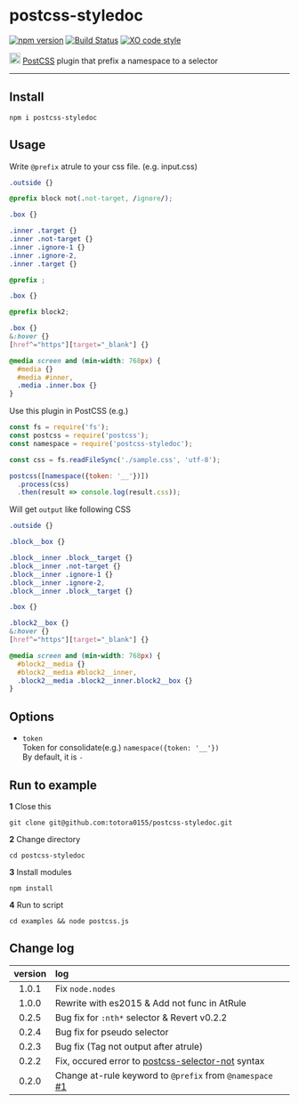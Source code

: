# postcss-styledoc

[![npm version](https://badge.fury.io/js/postcss-styledoc.svg)](https://badge.fury.io/js/postcss-styledoc)
[![Build Status](https://travis-ci.org/totora0155/postcss-styledoc.svg?branch=master)](https://travis-ci.org/totora0155/postcss-styledoc)
[![XO code style](https://img.shields.io/badge/code_style-XO-5ed9c7.svg)](https://github.com/sindresorhus/xo)

<p><img width="20" src="https://camo.githubusercontent.com/2ec260a9d4d3dcc109be800af0b29a8471ad5967/687474703a2f2f706f73746373732e6769746875622e696f2f706f73746373732f6c6f676f2e737667"> <a href="https://github.com/postcss/postcss">PostCSS</a> plugin that prefix a namespace to a selector</p>

---

## Install

```
npm i postcss-styledoc
```

## Usage

Write `@prefix` atrule to your css file.
(e.g. input.css)
```css
.outside {}

@prefix block not(.not-target, /ignore/);

.box {}

.inner .target {}
.inner .not-target {}
.inner .ignore-1 {}
.inner .ignore-2,
.inner .target {}

@prefix ;

.box {}

@prefix block2;

.box {}
&:hover {}
[href^="https"][target="_blank"] {}

@media screen and (min-width: 768px) {
  #media {}
  #media #inner,
  .media .inner.box {}
}

```

Use this plugin in PostCSS
(e.g.)
```javascript
const fs = require('fs');
const postcss = require('postcss');
const namespace = require('postcss-styledoc');

const css = fs.readFileSync('./sample.css', 'utf-8');

postcss([namespace({token: '__'})])
  .process(css)
  .then(result => console.log(result.css));

```

Will get `output` like following CSS

```css
.outside {}

.block__box {}

.block__inner .block__target {}
.block__inner .not-target {}
.block__inner .ignore-1 {}
.block__inner .ignore-2,
.block__inner .block__target {}

.box {}

.block2__box {}
&:hover {}
[href^="https"][target="_blank"] {}

@media screen and (min-width: 768px) {
  #block2__media {}
  #block2__media #block2__inner,
  .block2__media .block2__inner.block2__box {}
}

```

## Options

- `token`  
  Token for consolidate(e.g.) `namespace({token: '__'})`  
  By default, it is `-`

## Run to example

**1** Close this

```
git clone git@github.com:totora0155/postcss-styledoc.git
```

**2** Change directory
```
cd postcss-styledoc
```

**3** Install modules
```
npm install
```

**4** Run to script
```
cd examples && node postcss.js
```

## Change log

|version|log|
|:-:|:--|
|1.0.1|Fix `node.nodes`|
|1.0.0|Rewrite with es2015 & Add not func in AtRule|
|0.2.5|Bug fix for `:nth*` selector & Revert v0.2.2 |
|0.2.4|Bug fix for pseudo selector|
|0.2.3|Bug fix (Tag not output after atrule)|
|0.2.2|Fix, occured error to [postcss-selector-not](https://github.com/postcss/postcss-selector-not) syntax|
|0.2.0|Change at-rule keyword to `@prefix` from `@namespace` [#1](https://github.com/totora0155/postcss-styledoc/issues/1)|
